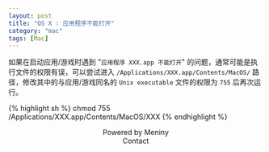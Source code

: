 ```yaml
---
layout: post
title: "OS X : 应用程序不能打开"
category: "mac"
tags: [Mac]
---
```

如果在启动应用/游戏时遇到 "`应用程序 XXX.app 不能打开`" 的问题，通常可能是执行文件的权限有误，可以尝试进入 `/Applications/XXX.app/Contents/MacOS/` 路径，修改其中的与应用/游戏同名的 `Unix executable` 文件的权限为 `755` 后再次运行。

{% highlight sh %}
chmod 755 /Applications/XXX.app/Contents/MacOS/XXX
{% endhighlight %}

<center>Powered by Meniny</center>
<center>Contact <Meniny@qq.com></center>


